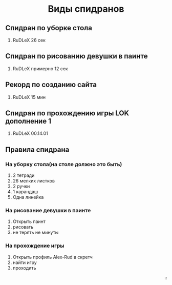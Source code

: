 <!DOCTYPE html>
<html>
   <head>
      <meta charset="utf-8" />
   </head>
   <body>
     <h1 id="sp"align="center">Виды спидранов</h1>
     <h2>Спидран по уборке стола</h2>
     <ol>
        <li>RuDLeX 26 сек</li>
        </ol>
     <h2>Спидран по рисованию девушки в паинте</h2>
     <ol>
        <li>RuDLeX примерно 12 сек</li>
        </ol>
        <h2>Рекорд по созданию сайта</h2>
        <ol>
           <li>RuDLeX 15 мин</li>
           </ol>
           <h2>Спидран по прохождению игры LOK дополнение 1</h2>
           <ol>
              <li>RuDLeX 00.14.01</li>
              </ol>
      <h2>Правила спидрана</h2>
      <h3>На уборку стола(на столе должно это быть)</h3>
      <ol>
        <li>2 тетради</li>
        <li>26 мелких листков</li>
        <li>2 ручки</li>
        <li>1 карандаш</li>
        <li>Одна линейка</li>
        </ol>
        <h3>На рисование девушки в паинте</h3>
        <ol>
        <li>Открыть паинт</li>
        <li>рисовать</li>
        <li>не терять не минуты</li>
        </ol>
        <h3>На прохождение игры</h3>
        <ol>
        <li>Открыть профиль Alex-Rud в скретч</li>
        <li>найти игру</li>
        <li>проходить</li>
        </ol>
</head>
<marquee align="right" behavior="scroll" id="u">пасхалка</marquee>
</html>

